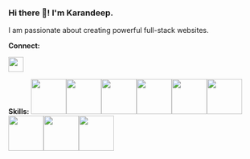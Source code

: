 ### Hi there 👋! I'm Karandeep.

I am passionate about creating powerful full-stack websites.

<b>Connect:</b>

<a href="https://github.com/jinnie96"><img src="https://upload.wikimedia.org/wikipedia/commons/thumb/c/ca/LinkedIn_logo_initials.png/768px-LinkedIn_logo_initials.png" height="30"></a>

<b>Skills:</b>
<img  src="https://cdn.jsdelivr.net/gh/devicons/devicon/icons/javascript/javascript-original.svg" height=70/><img src="https://cdn.jsdelivr.net/gh/devicons/devicon/icons/python/python-original.svg" height=70/><img src="https://cdn.jsdelivr.net/gh/devicons/devicon/icons/react/react-original.svg" height=70/><img src="https://cdn.jsdelivr.net/gh/devicons/devicon/icons/redux/redux-original.svg" height=70/><img  src="https://cdn.jsdelivr.net/gh/devicons/devicon/icons/postgresql/postgresql-original.svg" height=70/><img  src="https://cdn.jsdelivr.net/gh/devicons/devicon/icons/css3/css3-original.svg" height=70/><img  src="https://cdn.jsdelivr.net/gh/devicons/devicon/icons/html5/html5-original.svg" height=70/><img src="https://cdn.jsdelivr.net/gh/devicons/devicon/icons/vscode/vscode-original.svg" height=70/><img  src="https://cdn.jsdelivr.net/gh/devicons/devicon/icons/git/git-original.svg" height=70/>

<!--
**jinnie96/jinnie96** is a ✨ _special_ ✨ repository because its `README.md` (this file) appears on your GitHub profile.

Here are some ideas to get you started:

- 🔭 I’m currently working on ...
- 🌱 I’m currently learning ...
- 👯 I’m looking to collaborate on ...
- 🤔 I’m looking for help with ...
- 💬 Ask me about ...
- 📫 How to reach me: ...
- 😄 Pronouns: ...
- ⚡ Fun fact: ...
-->
